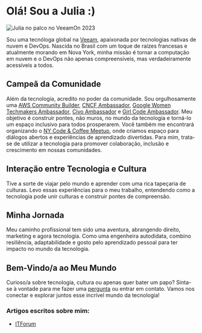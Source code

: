 # Olá! Sou a Julia :)

![Julia no palco no VeeamOn 2023](https://blog-imgs-23.s3.amazonaws.com/veeamon23.jpeg)

Sou uma tecnóloga global na [Veeam](https://www.veeam.com/), apaixonada por tecnologias nativas de nuvem e DevOps. Nascida no Brasil com um toque de raízes francesas e atualmente morando em Nova York, minha missão é tornar a computação em nuvem e o DevOps não apenas compreensíveis, mas verdadeiramente acessíveis a todos.

## Campeã da Comunidade
Além da tecnologia, acredito no poder da comunidade. Sou orgulhosamente uma [AWS Community Builder](https://aws.amazon.com/developer/community/community-builders/community-builders-directory/), [CNCF Ambassador](https://www.cncf.io/people/ambassadors/?_sft_lf-country=us&_sft_lf-expertise=non-technical&p=julia-furst-morgado), [Google Women Techmakers Ambassador](https://developers.google.com/womentechmakers), [Civo Ambassador](https://www.civo.com/ambassadors) e [Girl Code Ambassador](https://www.girl-code.co.uk/). Meu objetivo é construir pontes, não muros, no mundo da tecnologia e torná-lo um espaço inclusivo para todos prosperarem. Você também me encontrará organizando o [NY Code & Coffee Meetup](https://www.newyorkcodeandcoffee.com/), onde criamos espaço para diálogos abertos e experiências de aprendizado divertidas. Para mim, trata-se de utilizar a tecnologia para promover colaboração, inclusão e crescimento em nossas comunidades.

## Interação entre Tecnologia e Cultura
Tive a sorte de viajar pelo mundo e aprender com uma rica tapeçaria de culturas. Levo essas experiências para o meu trabalho, entendendo como a tecnologia pode unir culturas e construir pontes de compreensão.

## Minha Jornada
Meu caminho profissional tem sido uma aventura, abrangendo direito, marketing e agora tecnologia. Como uma engenheira autodidata, combino resiliência, adaptabilidade e gosto pelo aprendizado pessoal para ter impacto no mundo da tecnologia.

## Bem-Vindo/a ao Meu Mundo
Curioso/a sobre tecnologia, cultura ou apenas quer bater um papo? Sinta-se à vontade para me fazer uma [pergunta](/pt/ama) ou entrar em contato. Vamos nos conectar e explorar juntos esse incrível mundo da tecnologia!

### Artigos escritos sobre mim:
- [ITForum](https://itforum.com.br/noticias/veeam-julia-morgado-mulheres-carreira/)
